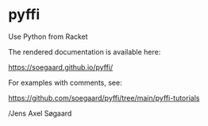 # pyffi
Use Python from Racket

The rendered documentation is available here:

  https://soegaard.github.io/pyffi/

For examples with comments, see:

  https://github.com/soegaard/pyffi/tree/main/pyffi-tutorials

/Jens Axel Søgaard
